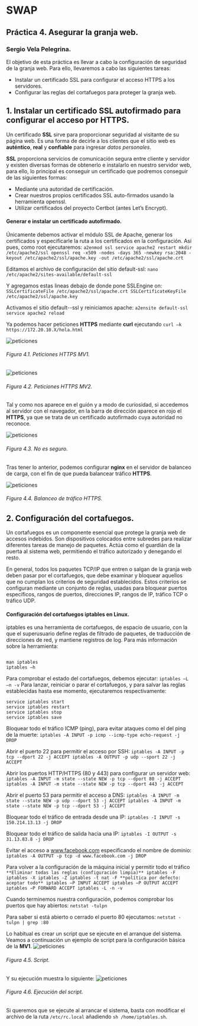 # SWAP
## Práctica 4. Asegurar la granja web.
### Sergio Vela Pelegrina.
El objetivo de esta práctica es llevar a cabo la configuración de seguridad de la granja web. Para ello, llevaremos a cabo las siguientes tareas:

+ Instalar un certificado SSL para configurar el acceso HTTPS a los servidores.
+ Configurar las reglas del cortafuegos para proteger la granja web.

## 1. Instalar un certificado SSL autofirmado para configurar el acceso por HTTPS.

Un certificado **SSL** sirve para proporcionar  seguridad al visitante de su página web.
Es una forma de decirle a los clientes que el sitio web es **auténtico**, **real** y **confiable** para ingresar *datos personales*.

**SSL** proporciona servicios de comunicación segura entre cliente y servidor y existen diversas formas de obtenerlo e instalarlo en nuestro servidor web, para ello, lo principal es conseguir un certificado que podremos conseguir de las siguientes formas:

+ Mediante una autoridad de certificación.
+ Crear nuestros propios certificados SSL auto-firmados usando la herramienta openssl.
+ Utilizar certificados del proyecto Certbot (antes Let’s Encrypt).

#### Generar e instalar un certificado autofirmado.
Únicamente debemos activar el módulo SSL de Apache, generar los certificados y especificarle la ruta a los certificados en la configuración. Así pues, como root ejecutaremos:
`
a2enmod ssl
service apache2 restart
mkdir /etc/apache2/ssl
openssl req -x509 -nodes -days 365 -newkey rsa:2048 -keyout
/etc/apache2/ssl/apache.key -out /etc/apache2/ssl/apache.crt
`

Editamos el archivo de configuración del sitio default-ssl: `nano /etc/apache2/sites-available/default-ssl`

Y agregamos estas lineas debajo de donde pone SSLEngine on:
`
SSLCertificateFile /etc/apache2/ssl/apache.crt
SSLCertificateKeyFile /etc/apache2/ssl/apache.key
`

Activamos el sitio default--ssl y reiniciamos apache:
`
a2ensite default-ssl
service apache2 reload
`

Ya podemos hacer peticiones **HTTPS** mediante **curl** ejecutando `curl –k https://172.20.10.X/hola.html` 

![peticiones](https://github.com/sergiovp/SWAP/blob/master/Pr%C3%A1cticas/Pr%C3%A1ctica%204/images/https_VM1.png)
###### Figura 4.1. Peticiones HTTPS MV1.

![peticiones](https://github.com/sergiovp/SWAP/blob/master/Pr%C3%A1cticas/Pr%C3%A1ctica%204/images/https_VM2.png)
###### Figura 4.2. Peticiones HTTPS MV2.

Tal y como nos aparece en el guión y a modo de curiosidad, si accedemos al servidor con el navegador, en la barra de dirección aparece en rojo el **HTTPS**, ya que se trata de un certificado autofirmado cuya autoridad no reconoce.

![peticiones](https://github.com/sergiovp/SWAP/blob/master/Pr%C3%A1cticas/Pr%C3%A1ctica%204/images/https_rojo.png)
###### Figura 4.3. No es seguro.

Tras tener lo anterior, podemos configurar **nginx** en el servidor de balanceo de carga, con el fin de que pueda balancear tráfico **HTTPS**.

![peticiones](https://github.com/sergiovp/SWAP/blob/master/Pr%C3%A1cticas/Pr%C3%A1ctica%204/images/balanceo_https.png)
###### Figura 4.4. Balanceo de tráfico HTTPS.


## 2. Configuración del cortafuegos.
Un cortafuegos es un componente esencial que protege la granja web de accesos indebidos. Son dispositivos colocados entre subredes para realizar diferentes tareas de manejo de paquetes. Actúa como el guardián de la puerta al sistema web, permitiendo el tráfico autorizado y denegando el resto.

En general, todos los paquetes TCP/IP que entren o salgan de la granja web deben pasar por el cortafuegos, que debe examinar y bloquear aquellos que no cumplan los
criterios de seguridad establecidos. Estos criterios se configuran mediante un conjunto de reglas, usadas para bloquear puertos específicos, rangos de puertos, direcciones IP, rangos de IP, tráfico TCP o tráfico UDP.

#### Configuración del cortafuegos iptables en Linux.

iptables es una herramienta de cortafuegos, de espacio de usuario, con la que el superusuario define reglas de filtrado de paquetes, de traducción de direcciones de red, y mantiene registros de log. Para más información sobre la herramienta:
~~~

man iptables
iptables –h
~~~

Para comprobar el estado del cortafuegos, debemos ejecutar:
`iptables –L –n -v`
Para lanzar, reiniciar o parar el cortafuegos, y para salvar las reglas establecidas hasta
ese momento, ejecutaremos respectivamente:

~~~
service iptables start
service iptables restart
service iptables stop
service iptables save
~~~

Bloquear todo el tráfico ICMP (ping), para evitar ataques como el del ping de la muerte:
`iptables -A INPUT -p icmp --icmp-type echo-request -j DROP`

Abrir el puerto 22 para permitir el acceso por SSH:
`
iptables -A INPUT -p tcp --dport 22 -j ACCEPT
iptables -A OUTPUT -p udp --sport 22 -j ACCEPT
`

Abrir los puertos HTTP/HTTPS (80 y 443) para configurar un servidor web:
`
iptables -A INPUT -m state --state NEW -p tcp --dport 80 -j ACCEPT
iptables -A INPUT -m state --state NEW -p tcp --dport 443 -j ACCEPT
`

Abrir el puerto 53 para permitir el acceso a DNS:
`
iptables -A INPUT -m state --state NEW -p udp --dport 53 -j ACCEPT
iptables -A INPUT -m state --state NEW -p tcp --dport 53 -j ACCEPT
`

Bloquear todo el tráfico de entrada desde una IP:
`iptables -I INPUT -s 150.214.13.13 -j DROP`

Bloquear todo el tráfico de salida hacia una IP:
`iptables -I OUTPUT -s 31.13.83.8 -j DROP`

Evitar el acceso a www.facebook.com especificando el nombre de dominio:
`iptables -A OUTPUT -p tcp -d www.facebook.com -j DROP`

Para volver a la configuración de la máquina inicial y permitir todo el tráfico
`
**Eliminar todas las reglas (configuración limpia)**
iptables -F
iptables -X
iptables -Z
iptables -t nat -F
**política por defecto: aceptar todo**
iptables −P INPUT ACCEPT
iptables −P OUTPUT ACCEPT
iptables −P FORWARD ACCEPT
iptables -L -n -v
`

Cuando terminemos nuestra configuración, podemos comprobar los puertos que hay abiertos:
`netstat -tulpn`

Para saber si está abierto o cerrado el puerto 80 ejecutamos:
`netstat -tulpn | grep :80`

Lo habitual es crear un script que se ejecute en el arranque del sistema. Veamos a continuación un ejemplo de script para la configuración básica de la **MV1**.
![peticiones](https://github.com/sergiovp/SWAP/blob/master/Pr%C3%A1cticas/Pr%C3%A1ctica%204/images/script.png)
###### Figura 4.5. Script.

Y su ejecución muestra lo siguiente:
![peticiones](https://github.com/sergiovp/SWAP/blob/master/Pr%C3%A1cticas/Pr%C3%A1ctica%204/images/ejecucion.png)
###### Figura 4.6. Ejecución del script.



Si queremos que se ejecute al arrancar el sistema, basta con modificar el archivo de la ruta `/etc/rc.local` añadiendo `sh /home/iptables.sh`.

